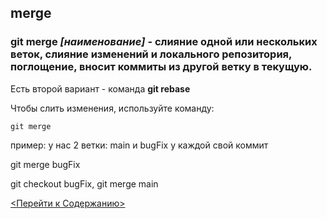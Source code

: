 ## merge

### **git merge *[наименование]*** - слияние одной или нескольких веток, слияние изменений и локального репозитория, поглощение, вносит коммиты из другой ветку в текущую.

Есть второй вариант - команда **git rebase** 

Чтобы слить изменения, используйте команду:
```bash=
git merge
```
пример: у нас 2 ветки: main и bugFix у каждой свой коммит

git merge bugFix

git checkout bugFix, git merge main

[<Перейти к Содержанию>](./readme.md)